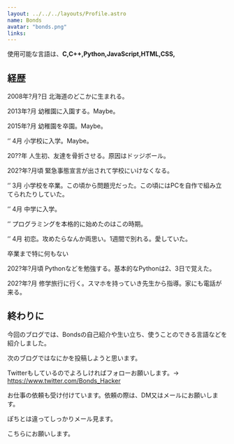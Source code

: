 ```yaml
---
layout: ../../../layouts/Profile.astro
name: Bonds
avatar: "bonds.png"
links:
---
```

使用可能な言語は、**C,C++,Python,JavaScript,HTML,CSS,**
## 経歴
2008年?月?日 北海道のどこかに生まれる。

2013年?月 幼稚園に入園する。Maybe。

2015年?月 幼稚園を卒園。Maybe。

 ‘’  4月 小学校に入学。Maybe。

20??年 人生初、友達を骨折させる。原因はドッジボール。

202?年?月頃 緊急事態宣言が出されて学校にいけなくなる。

 ‘’  3月 小学校を卒業。この頃から問題児だった。この頃にはPCを自作で組み立てられたりしていた。

 ‘’  4月 中学に入学。

 ‘’ プログラミングを本格的に始めたのはこの時期。

 ‘’  4月 初恋。攻めたらなんか両思い。1週間で別れる。愛していた。

卒業まで特に何もない

202?年?月頃 Pythonなどを勉強する。基本的なPythonは2、3日で覚えた。

202?年?月 修学旅行に行く。スマホを持っていき先生から指導。家にも電話が来る。

## 終わりに
今回のブログでは、Bondsの自己紹介や生い立ち、使うことのできる言語などを紹介しました。

次のブログではなにかを投稿しようと思います。

Twitterもしているのでよろしければフォローお願いします。→ https://www.twitter.com/Bonds_Hacker

お仕事の依頼も受け付けています。依頼の際は、DM又はメールにお願いします。

ぽちとは違ってしっかりメール見ます。


こちらにお願いします。
